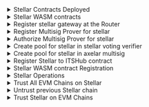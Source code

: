 <details>
<summary>Stellar Contracts Deployed</summary>

| Contract                  | TX                                                                                                          | CMD                                                                                                                                  |
| ------------------------- | ----------------------------------------------------------------------------------------------------------- | ------------------------------------------------------------------------------------------------------------------------------------ |
| `AxelarGateway`           | https://stellar.expert/explorer/testnet/tx/fe42374aa0b111b61adb6685f7c46fe5f8605fdf2a887c07f5401e4c6596a51d | `node stellar/deploy-contract.js deploy AxelarGateway --version v1.0.0 --minimum-rotation-delay 300 --previous-signers-retention 15` |
| `AxelarOperators`         | https://stellar.expert/explorer/testnet/tx/51e60e0765b23a82be78d827bfd9df288285ff29de72a7f2d96e58d9c4898929 | `node stellar/deploy-contract.js deploy AxelarOperators --version v1.0.0`                                                            |
| `AxelarGasService`        | https://stellar.expert/explorer/testnet/tx/d6334af721597bad2758463dee94b73617dbcbf8adcfa1cf40e29803a7541e2f | `node stellar/deploy-contract.js deploy AxelarGasService --version v1.0.0`                                                           |
| `Upgrader`                | https://stellar.expert/explorer/testnet/tx/693606d8e8bc2731a81a20b4e09bbe916608541383efb6198c75fa83a0a4ca6c | `node stellar/deploy-contract.js deploy Upgrader --version v1.0.0`                                                                   |
| `InterchainTokenService ` | https://stellar.expert/explorer/testnet/tx/c856259a34fdb9afaee835a2f3e4deb8f9ab9a091c48c793b9d394e6a97464cc | `node stellar/deploy-contract.js deploy InterchainTokenService --version v1.0.0`                                                     |
| `AxelarExample`           | https://stellar.expert/explorer/testnet/tx/e4d20181d41b09639d2e6b2183f808fc9aac46b3d5fd93d080fcbf990e63d094 | `node stellar/deploy-contract.js deploy AxelarExample --wasm-path artifacts/stellar_example-v1.0.0.optimized.wasm`                   |

</details>

<details>
<summary>Stellar WASM contracts</summary>

| Contract         | TX                                                                                                       | CMD                                                                                                                                                     |
| ---------------- | -------------------------------------------------------------------------------------------------------- | ------------------------------------------------------------------------------------------------------------------------------------------------------- |
| `VotingVerifier` | https://stagenet.axelarscan.io/account/axelar1f7unnl3uu8mgjecmaasv5p3e6khx2u99th9lhkhl2l9e05ldrzwq3vu33h | `node ./cosmwasm/deploy-contract.js instantiate -c VotingVerifier --fetchCodeId --instantiate2 --admin "axelar12qvsvse32cjyw60ztysd3v655aj5urqeup82ky"` |
| `Gateway`        | https://stagenet.axelarscan.io/account/axelar1lkrxspjqge3dkuwgfw4mjtmxjnyx8pr7tm9ksszvlh4c3u3z2nlswxexcz | `node ./cosmwasm/deploy-contract.js instantiate -c Gateway --fetchCodeId --instantiate2 --admin "axelar12qvsvse32cjyw60ztysd3v655aj5urqeup82ky"`        |
| `MultisigProver` | https://stagenet.axelarscan.io/account/axelar1emmjd57gha5vchnysth3g6fsyzyrjm4xhj4dzlg2ulj4dz8p9kxs2l6zvy | `node ./cosmwasm/deploy-contract.js instantiate -c MultisigProver --fetchCodeId --instantiate2 --admin "axelar12qvsvse32cjyw60ztysd3v655aj5urqeup82ky"` |

</details>

<details>
<summary>Register stellar gateway at the Router</summary>

```
node cosmwasm/submit-proposal.js execute \
  -c Router \
  -t "Register Gateway for stellar" \
  -d "Register Gateway address for stellar at Router contract" \
  --deposit 100000000 \
  --msg "{
    \"register_chain\": {
      \"chain\": \"stellar-2025-q1\",
      \"gateway_address\": \"axelar1lkrxspjqge3dkuwgfw4mjtmxjnyx8pr7tm9ksszvlh4c3u3z2nlswxexcz\",
      \"msg_id_format\": \"hex_tx_hash_and_event_index\"
      }
    }"
```

</details>

<details>
<summary>Register Multisig Prover for stellar</summary>

```
node cosmwasm/submit-proposal.js execute \
  -c Coordinator \
  -t "Register Multisig Prover for stellar" \
  -d "Register Multisig Prover address for stellar at Coordinator contract" \
  --deposit $DEPOSIT_VALUE \
  --msg "{
    \"register_prover_contract\": {
      \"chain_name\": \"$CHAIN\",
      \"new_prover_addr\": \"$MULTISIG_PROVER\"
    }
  }"
Encoded /cosmwasm.wasm.v1.ExecuteContractProposal: {
  "title": "Register Multisig Prover for stellar",
  "description": "Register Multisig Prover address for stellar at Coordinator contract",
  "runAs": "axelar10d07y265gmmuvt4z0w9aw880jnsr700j7v9daj",
  "contract": "axelar1nc3mfplae0atcchs9gqx9m6ezj5lfqqh2jmqx639kf8hd7m96lgq8a5e5y",
  "msg": {
    "register_prover_contract": {
      "chain_name": "stellar-2025-q1",
      "new_prover_addr": "axelar1emmjd57gha5vchnysth3g6fsyzyrjm4xhj4dzlg2ulj4dz8p9kxs2l6zvy"
    }
  },
  "funds": []
}

Proceed with proposal submission? (y/n) y

Proposal submitted: 118
```

</details>

<details>
<summary>Authorize Multisig Prover for stellar</summary>

```
node cosmwasm/submit-proposal.js execute \
  -c Multisig \
  -t "Authorize Multisig Prover for stellar" \
  -d "Authorize Multisig Prover address for stellar at Multisig contract" \
  --deposit $DEPOSIT_VALUE \
  --msg "{
    \"authorize_callers\": {
      \"contracts\": {
        \"$MULTISIG_PROVER\": \"$CHAIN\"
      }
    }
  }"
Encoded /cosmwasm.wasm.v1.ExecuteContractProposal: {
  "title": "Authorize Multisig Prover for stellar",
  "description": "Authorize Multisig Prover address for stellar at Multisig contract",
  "runAs": "axelar10d07y265gmmuvt4z0w9aw880jnsr700j7v9daj",
  "contract": "axelar143vjln56ke4pjmj5ut7u3358ywyfl7h5rg58js8gprr39664wcqs72vs3u",
  "msg": {
    "authorize_callers": {
      "contracts": {
        "axelar1emmjd57gha5vchnysth3g6fsyzyrjm4xhj4dzlg2ulj4dz8p9kxs2l6zvy": "stellar-2025-q1"
      }
    }
  },
  "funds": []
}

Proceed with proposal submission? (y/n) y

Proposal submitted: 119
```

</details>

<details>
<summary>Create pool for stellar in stellar voting verifier</summary>

```
node cosmwasm/submit-proposal.js execute \
  -c Rewards \
  -t "Create pool for stellar in stellar voting verifier" \
  -d "Create pool for stellar in stellar voting verifier" \
  --deposit $DEPOSIT_VALUE \
  --msg "{
    \"create_pool\": {
      \"params\": {
        \"epoch_duration\": \"600\",
        \"participation_threshold\": [\"7\", \"10\"],
        \"rewards_per_epoch\": \"100\"
      },
      \"pool_id\": {
        \"chain_name\": \"$CHAIN\",
        \"contract\": \"$VOTING_VERIFIER\"
      }
    }
  }"
Encoded /cosmwasm.wasm.v1.ExecuteContractProposal: {
  "title": "Create pool for stellar in stellar voting verifier",
  "description": "Create pool for stellar in stellar voting verifier",
  "runAs": "axelar10d07y265gmmuvt4z0w9aw880jnsr700j7v9daj",
  "contract": "axelar1nyhmtdrzx77ynqgu8cug0u7eqz2kzfk9mctvaa4stqpekg4s9vnsgu54at",
  "msg": {
    "create_pool": {
      "params": {
        "epoch_duration": "600",
        "participation_threshold": [
          "7",
          "10"
        ],
        "rewards_per_epoch": "100"
      },
      "pool_id": {
        "chain_name": "stellar-2025-q1",
        "contract": "axelar1f7unnl3uu8mgjecmaasv5p3e6khx2u99th9lhkhl2l9e05ldrzwq3vu33h"
      }
    }
  },
  "funds": []
}

Proceed with proposal submission? (y/n) y

Proposal submitted: 120
```

</details>

<details>
<summary>Create pool for stellar in axelar multisig</summary>

```
node cosmwasm/submit-proposal.js execute \
  -c Rewards \
  -t "Create pool for stellar in axelar multisig" \
  -d "Create pool for stellar in axelar multisig" \
  --deposit $DEPOSIT_VALUE \
  --msg "{
    \"create_pool\": {
      \"params\": {
        \"epoch_duration\": \"600\",
        \"participation_threshold\": [\"7\", \"10\"],
        \"rewards_per_epoch\": \"100\"
      },
      \"pool_id\": {
        \"chain_name\": \"$CHAIN\",
        \"contract\": \"$MULTISIG\"
      }
    }
  }"
Encoded /cosmwasm.wasm.v1.ExecuteContractProposal: {
  "title": "Create pool for stellar in axelar multisig",
  "description": "Create pool for stellar in axelar multisig",
  "runAs": "axelar10d07y265gmmuvt4z0w9aw880jnsr700j7v9daj",
  "contract": "axelar1nyhmtdrzx77ynqgu8cug0u7eqz2kzfk9mctvaa4stqpekg4s9vnsgu54at",
  "msg": {
    "create_pool": {
      "params": {
        "epoch_duration": "600",
        "participation_threshold": [
          "7",
          "10"
        ],
        "rewards_per_epoch": "100"
      },
      "pool_id": {
        "chain_name": "stellar-2025-q1",
        "contract": "axelar143vjln56ke4pjmj5ut7u3358ywyfl7h5rg58js8gprr39664wcqs72vs3u"
      }
    }
  },
  "funds": []
}

Proceed with proposal submission? (y/n) y

Proposal submitted: 121
```

</details>

<details>
<summary>Register Stellar to ITSHub contract</summary>

```
node cosmwasm/submit-proposal.js \
    its-hub-register-chains stellar-2025-q1 \
    -t "Register stellar-2025-q1 on ITS Hub" \
    -d "Register stellar-2025-q1 on ITS Hub" \
    --deposit 100000000

Proceed with proposal submission? (y/n) y

Proposal submitted: 122
```

</details>

<details>
<summary>Stellar WASM contract Registration</summary>

| Operation                     | TX                                                                                                 | CMD                                                                                                             |
| ----------------------------- | -------------------------------------------------------------------------------------------------- | --------------------------------------------------------------------------------------------------------------- |
| `Create genesis verifier set` | https://stagenet.axelarscan.io/tx/AAC64DA407A120F6B7243127801D184EE6E628C0CAAD63EC855B9E1C6FAEDC05 | `axd tx wasm execute $MULTISIG_PROVER '"update_verifier_set"' --from amplifier --gas auto --gas-adjustment 1.2` |

</details>

<details>
<summary>Stellar Operations</summary>

| Ops             | TX                                                                                                          | CMD                              |
| --------------- | ----------------------------------------------------------------------------------------------------------- | -------------------------------- |
| `Rotate Signer` | https://stellar.expert/explorer/testnet/tx/4202d96b06d426c26ba0a51720149fee2f9dfcbe66dc87fa26b7a9afd49fb0c9 | `node stellar/gateway.js rotate` |

</details>

<details>
<summary>Trust All EVM Chains on Stellar</summary>

```
node stellar/its.js add-trusted-chains flow
Wallet address: GBP4FSAOFV5O72AB3YQRDCYVD47W4N7KQK3OJODXSU3OBPNGKX4SQTJ3

Wallet balances: 9963.7279667 XLM

Wallet sequence: 2418066587700

Proceed with action addTrustedChains (y/n) y

set_trusted_chain: flow

Is trusted chain tx: 45c87ec80477b7261ebfa5fc01f58feb2ad4099d729ba902351bebdaf0999ff6

set_trusted_chain tx: 49079de570bd15a751fc4afb16878b4c65f7091f94a4e73a89078bd436ed52c4

Successfully added trusted chain: flow
```

```
node stellar/its.js add-trusted-chains all
Wallet address: GBP4FSAOFV5O72AB3YQRDCYVD47W4N7KQK3OJODXSU3OBPNGKX4SQTJ3

Wallet balances: 9957.7893173 XLM

Wallet sequence: 2418066587758

Proceed with action addTrustedChains (y/n) y

Missing InterchainTokenService edge contract for chain: Binance

Missing InterchainTokenService edge contract for chain: Centrifuge

Missing InterchainTokenService edge contract for chain: Hedera

set_trusted_chain: avalanche

Is trusted chain tx: 06fbb7eb53a40b9e262e3c201784e058712a80efeda947852265f733a06c795d

set_trusted_chain tx: d4a5c8183ec75838f92378fa83c3baf7204285d1a3d3fb157fa15e0615393d77

Successfully added trusted chain: avalanche

set_trusted_chain: fantom

Is trusted chain tx: 718fffcaaf9e3500d2f4c3d8bb09c150e497bcf652d26f114778df7d8265997f

set_trusted_chain tx: 4881f3527fa11cda02982683fd193e65c29829e0cef674f0c1bfb11bd38bbb7f

Successfully added trusted chain: fantom

set_trusted_chain: moonbeam

Is trusted chain tx: 439df7bd3fca47b3c2ba11c86bb2bd85bad06cd84713f2ce07cb5c0586c7629c

set_trusted_chain tx: e95e1c9e9de43551a1fcef64c4c1a308b10ffc7b43efb7437d531f883be45c5e

Successfully added trusted chain: moonbeam

set_trusted_chain: kava

Is trusted chain tx: 78dbe535021546bb067c19bb4f370681c24328a97315f863c66da0fb05fc6aea

set_trusted_chain tx: 9861a3ba06c814e528b4c5a5ac98dc465ce1e3318c826587231d2a9401aebb94

Successfully added trusted chain: kava

set_trusted_chain: ethereum-sepolia

Is trusted chain tx: cbb492c6630a8d5f62d47a3f9fd8926d49cd9332682b26b9d89466f2fb44fe70

set_trusted_chain tx: 1f2a4e8dc3adb242bc3634afbd64e52274aef3b227ea64ae85b35b73609d740c

Successfully added trusted chain: ethereum-sepolia

set_trusted_chain: arbitrum-sepolia

Is trusted chain tx: e364e13414eb6815f7151f3fceabbce9dd008936981a19e0d9a42ac828b512f4

set_trusted_chain tx: c769cf4a8d5a8285b18d32704c389f2035d015db3107244ac7b1eb9eb30aa002

Successfully added trusted chain: arbitrum-sepolia

set_trusted_chain: linea-sepolia

Is trusted chain tx: 346902bbcf289c176326dc08f2032fb0847755a7bc686f191fe9467645d3709d

set_trusted_chain tx: eca581e3589db440fb7ecfe5897ff003f4b8d666c0fa80287fe79113fdbeed76

Successfully added trusted chain: linea-sepolia

set_trusted_chain: polygon-sepolia

Is trusted chain tx: 09dab43dbbbd0bb926630218a256b4173ce1e80d242936c61fb43e2e2c4a69b0

set_trusted_chain tx: 897b8ce3dd35216581906f63713bb19c25b06891addd70b7b2380576765d5994

Successfully added trusted chain: polygon-sepolia

set_trusted_chain: base-sepolia

Is trusted chain tx: 3d26d17e9932a2001cd1b8aba451f7f4affc412ebc8b2882f6f1824fd52e9989

set_trusted_chain tx: 1462caf6895013530151b687728abf53ac415c9806aa0e78d544337cd5f8e6d3

Successfully added trusted chain: base-sepolia

set_trusted_chain: blast-sepolia

Is trusted chain tx: fbc7352b26d4a63b2dbd5c2ff980633719d100548547b12a2eb0572e04f617a6

set_trusted_chain tx: 01a5dfc9b817f28d48c5768be02f0a7041c9452da3d647c885099ebd4efce7c2

Successfully added trusted chain: blast-sepolia

set_trusted_chain: fraxtal

Is trusted chain tx: 3af8b51d7c9f0a60404bcb414f02503b401d00595085f2a6d620ee0eb024405f

set_trusted_chain tx: 1045cf811e26dc45fe0583963fd6e7afc7939f3a173789c8aba1ae8883a6bb48

Successfully added trusted chain: fraxtal

set_trusted_chain: mantle-sepolia

Is trusted chain tx: 041cc145837925d477ef8ea5bb0f494c0814888cc30e6842cbfbc878b443d37d

set_trusted_chain tx: 37316b49353f02327db67fa990b2cfa820b890fd3ee53fd124a0319b9ffcbded

Successfully added trusted chain: mantle-sepolia

set_trusted_chain: optimism-sepolia

Is trusted chain tx: fb84808661a1372314f758647767a7a9e24ad7bb51f003e5a31042d08c068686

set_trusted_chain tx: 5106059e6849d3f9de09ca5ed5953bb73bf5a5839b4f2b37a7b899396d245573

Successfully added trusted chain: optimism-sepolia

set_trusted_chain: flow

Is trusted chain tx: fb26f02b12214860ca398bc45ba46f7c7e5c2519b247d6d93a64fcde8aa0e599

The chain is already trusted: flow

set_trusted_chain: sui

Is trusted chain tx: 1319601a75ec659f302d16feff0154f126f5d807d2b37f15b387e9dab6d9887e

set_trusted_chain tx: 7bc05ee2f54d2ddc2479f3512c8d022410509537b836eba30952275afdc9bf5a

Successfully added trusted chain: sui

set_trusted_chain: stellar

Is trusted chain tx: 18b5738e19c7fb3b44617fa867c8acdb3f6f3c3f9c7ac8c5fd30a3b63ad91cb8

set_trusted_chain tx: e7ca6cfee0de4a0439392f714cc9ef37f7546a763a1c1e35ccc1c4b3e4dda2fd

Successfully added trusted chain: stellar

set_trusted_chain: xrpl-evm

Is trusted chain tx: 52eb0ea96038acca11118d6f912f487f4208abb69a345965d6a6520b3838cd09

set_trusted_chain tx: e819162e60c5af14b65bb4d3780bbe633c45fbc184c3eb80335fed31510b0234

Successfully added trusted chain: xrpl-evm

set_trusted_chain: stellar-2025-q1

Is trusted chain tx: cd7376feeb6f331bb8caee0dd63e5a37607105342afcd7e0f4a320b21bcf9cf2

set_trusted_chain tx: 1ea4fcbc84cbb4754e9bd0e5c332a686139080e4925b960eb5a22997935ce395

Successfully added trusted chain: stellar-2025-q1
```

</details>

<details>
<summary>Untrust previous Stellar chain</summary>

```
node stellar/its.js remove-trusted-chains stellar
Wallet address: GBP4FSAOFV5O72AB3YQRDCYVD47W4N7KQK3OJODXSU3OBPNGKX4SQTJ3

Wallet balances: 9955.3544173 XLM

Wallet sequence: 2418066587793

Proceed with action removeTrustedChains (y/n) y

remove_trusted_chain: stellar

Is trusted chain tx: bc1e3b305a5b990df8121e316aaf873c04c864912af654aeebd27c33b0cbac49

remove_trusted_chain tx: f6a5aba6fb30dd71328606d5a42527bad72ddf11ca4511180b84b546230d27bc

Successfully removed trusted chain: stellar
```

</details>

<details>
<summary>Trust Stellar on EVM Chains </summary>

```
node evm/its.js set-trusted-chains stellar-2025-q1 hub -n all -y
Environment: stagenet

Chain: Avalanche

Wallet address: 0xBeF25f4733b9d451072416360609e5A4c115293E

Wallet balance: 0.9430444442639586

Wallet nonce: 156

Contract name: InterchainTokenService

Contract address: 0x0FCb262571be50815627C16Eca1f5F3D342FF5a5

Gas options: {}

Action: set-trusted-chains

set-trusted-chains tx: 0x1eb8104fd0edca787cee5e117173de4c287a4b02743353038cdfe461a5fc33f2

Chain: Fantom

Wallet address: 0xBeF25f4733b9d451072416360609e5A4c115293E

Wallet balance: 4.7214387573889

Wallet nonce: 111

Contract name: InterchainTokenService

Contract address: 0x0FCb262571be50815627C16Eca1f5F3D342FF5a5

Gas options: {}

Action: set-trusted-chains

set-trusted-chains tx: 0x7129570db30c9c746143ae3a8e87f961e1ad1efe8c4b6cb49009b48590a42a3e

Chain: Moonbeam

Wallet address: 0xBeF25f4733b9d451072416360609e5A4c115293E

Wallet balance: 0.9095408893750001

Wallet nonce: 67

Contract name: InterchainTokenService

Contract address: 0x0FCb262571be50815627C16Eca1f5F3D342FF5a5

Gas options: {
"gasLimit": 12000000
}

Action: set-trusted-chains

set-trusted-chains tx: 0x4848cb77131c8dd5c138adf02059861b398a067f29a8455acec5296bf7c9218a

Chain: Binance

No InterchainTokenService address found for chain Binance

Chain: Kava

Wallet address: 0xBeF25f4733b9d451072416360609e5A4c115293E

Wallet balance: 99.867039808

Wallet nonce: 82

Contract name: InterchainTokenService

Contract address: 0x0FCb262571be50815627C16Eca1f5F3D342FF5a5

Gas options: {}

Action: set-trusted-chains

set-trusted-chains tx: 0x425722bf6fe207880147d83e9014874f6ad5903f51ede9d4369e27f8976fc8aa

Chain: Ethereum-Sepolia

Wallet address: 0xBeF25f4733b9d451072416360609e5A4c115293E

Wallet balance: 1.8011767740660383

Wallet nonce: 47

Contract name: InterchainTokenService

Contract address: 0x0FCb262571be50815627C16Eca1f5F3D342FF5a5

Gas options: {
"gasLimit": 15000000
}

Action: set-trusted-chains

set-trusted-chains tx: 0x3ebdc3205559000c3e15d81834111245b846b358338ca748db2c5a60f92e55d4

Chain: Arbitrum-Sepolia

Wallet address: 0xBeF25f4733b9d451072416360609e5A4c115293E

Wallet balance: 1.0939013659

Wallet nonce: 60

Contract name: InterchainTokenService

Contract address: 0x0FCb262571be50815627C16Eca1f5F3D342FF5a5

Gas options: {}

Action: set-trusted-chains

set-trusted-chains tx: 0xca40db3f4536f38cbee25f80bd3c7c1539dfa978c354c5be13fc8f1dd67841f9

Chain: Centrifuge

No InterchainTokenService address found for chain Centrifuge

Chain: Linea-Sepolia

Wallet address: 0xBeF25f4733b9d451072416360609e5A4c115293E

Wallet balance: 1.9693591157601187

Wallet nonce: 57

Contract name: InterchainTokenService

Contract address: 0x0FCb262571be50815627C16Eca1f5F3D342FF5a5

Gas options: {
"gasLimit": 7000000,
"gasPrice": 631217073
}

Action: set-trusted-chains

set-trusted-chains tx: 0x207b9f2d9888cb3ef5809121858af102cfc75f0be9f2a08b1613eb5f3e351a8f

Chain: Polygon-Sepolia

Wallet address: 0xBeF25f4733b9d451072416360609e5A4c115293E

Wallet balance: 2.123475437438371

Wallet nonce: 58

Contract name: InterchainTokenService

Contract address: 0x0FCb262571be50815627C16Eca1f5F3D342FF5a5

Gas options: {
"gasLimit": 6000000,
"gasPrice": 62250000022
}

Action: set-trusted-chains

set-trusted-chains tx: 0xc3a3c52ddf1c9cb048c35f4407d6be1999d0c8c8234138f99b1ab3d255904af1

Chain: Base-Sepolia

Wallet address: 0xBeF25f4733b9d451072416360609e5A4c115293E

Wallet balance: 1.0144066366175863

Wallet nonce: 56

Contract name: InterchainTokenService

Contract address: 0x0FCb262571be50815627C16Eca1f5F3D342FF5a5

Gas options: {
"gasLimit": 8000000
}

Action: set-trusted-chains

set-trusted-chains tx: 0x027e91a2589577be8831b5ed8f94dfa32c068d14b63ecb259b1c265057e1807a

Chain: Blast-Sepolia

Wallet address: 0xBeF25f4733b9d451072416360609e5A4c115293E

Wallet balance: 0.1992174794625414

Wallet nonce: 51

Contract name: InterchainTokenService

Contract address: 0x0FCb262571be50815627C16Eca1f5F3D342FF5a5

Gas options: {
"gasLimit": 8000000
}

Action: set-trusted-chains

set-trusted-chains tx: 0x1b546d6c4e4c5fa9c172154a0527183c8c0f19ccab5f07e11e667365e2ad4815

Chain: Fraxtal

Wallet address: 0xBeF25f4733b9d451072416360609e5A4c115293E

Wallet balance: 0.8877810960706572

Wallet nonce: 62

Contract name: InterchainTokenService

Contract address: 0x0FCb262571be50815627C16Eca1f5F3D342FF5a5

Gas options: {
"gasLimit": 8000000
}

Action: set-trusted-chains

set-trusted-chains tx: 0x4010174e5426725570f6453c9c19d71e4d1e39424b556fc5a06dfc3bf9d46152

Chain: Mantle-Sepolia

Wallet address: 0xBeF25f4733b9d451072416360609e5A4c115293E

Wallet balance: 75.251040302839

Wallet nonce: 58

Contract name: InterchainTokenService

Contract address: 0x0FCb262571be50815627C16Eca1f5F3D342FF5a5

Gas options: {
"gasPrice": 25000000,
"gasLimit": 100000000000
}

Action: set-trusted-chains

set-trusted-chains tx: 0x36cdc1c59905dee07864ab64d4497aa2f62783e24e00e09d53ce1c7509d04c36

Chain: Optimism-Sepolia

Wallet address: 0xBeF25f4733b9d451072416360609e5A4c115293E

Wallet balance: 1.028910076327865

Wallet nonce: 53

Contract name: InterchainTokenService

Contract address: 0x0FCb262571be50815627C16Eca1f5F3D342FF5a5

Gas options: {
"gasLimit": 8000000
}

Action: set-trusted-chains

set-trusted-chains tx: 0xaa5528d96db47c907f4d6a5cdf6ade12957e1737c6b8923df34125bb5f65f338

Chain: Flow

Wallet address: 0xBeF25f4733b9d451072416360609e5A4c115293E

Wallet balance: 560.5131539901339

Wallet nonce: 244

Contract name: InterchainTokenService

Contract address: 0x0FCb262571be50815627C16Eca1f5F3D342FF5a5

Gas options: {
"gasLimit": 8000000
}

Action: set-trusted-chains

set-trusted-chains tx: 0x20bf5a7581c474b5efe783df0ae1941ad2ab8083c9a025cb623d2cdc8332b256

Chain: Hedera

No InterchainTokenService address found for chain Hedera

Chain: XRPL EVM

Wallet address: 0xBeF25f4733b9d451072416360609e5A4c115293E

Wallet balance: 5.2431230945

Wallet nonce: 41

Contract name: InterchainTokenService

Contract address: 0x0FCb262571be50815627C16Eca1f5F3D342FF5a5

Gas options: {}

Action: set-trusted-chains

set-trusted-chains tx: 0x84e1fd84e12f4aed6786fcea960b120510e7fdc79a9080648cd81f51a698cf59

```

</details>
